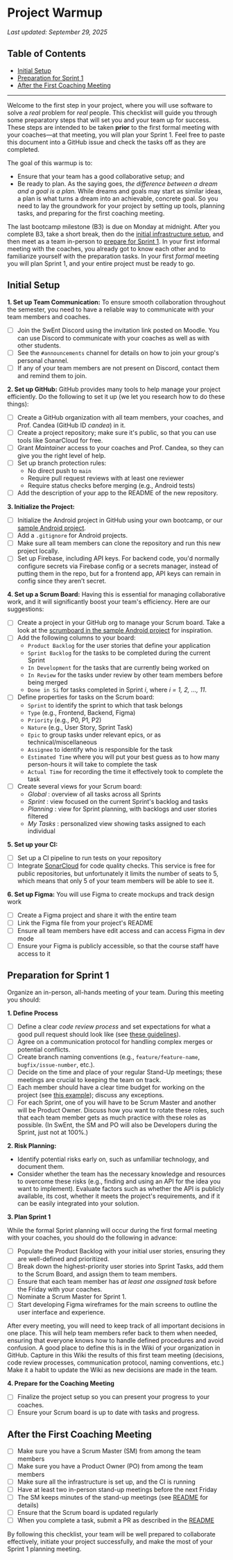 # Project Warmup

_Last updated: September 29, 2025_

## Table of Contents

- [Initial Setup](#initial-setup)
- [Preparation for Sprint 1](#preparation-for-sprint-1)
- [After the First Coaching Meeting](#after-the-first-coaching-meeting)

<hr>

Welcome to the first step in your project, where you will use software to solve a _real_ problem for _real_ people.
This checklist will guide you through some preparatory steps that will set you and your team up for success.
These steps are intended to be taken **prior** to the first formal meeting with your coaches&mdash;at that meeting, you will plan your Sprint 1.
Feel free to paste this document into a GitHub issue and check the tasks off as they are completed.

The goal of this warmup is to:
- Ensure that your team has a good collaborative setup; and
- Be ready to plan. As the saying goes, _the difference between a dream and a goal is a plan._  While dreams and goals may start as similar ideas, a plan is what turns a dream into an achievable, concrete goal. So you need to lay the groundwork for your project by setting up tools, planning tasks, and preparing for the first coaching meeting.

The last bootcamp milestone (B3) is due on Monday at midnight.
After you complete B3, take a short break, then do the [initial infrastructure setup](#initial-setup), and then meet as a team in-person to [prepare for Sprint 1](#preparation-for-sprint-1).
In your first informal meeting with the coaches, you already got to know each other and to familiarize yourself with the preparation tasks.
In your first _formal_ meeting you will plan Sprint 1, and your entire project must be ready to go.

## Initial Setup

**1. Set up Team Communication:**
To ensure smooth collaboration throughout the semester, you need to have a reliable way to communicate with your team members and coaches.
- [ ] Join the SwEnt Discord using the invitation link posted on Moodle. You can use Discord to communicate with your coaches as well as with other students.
- [ ] See the `#announcements` channel for details on how to join your group's personal channel. 
- [ ] If any of your team members are not present on Discord, contact them and remind them to join.

**2. Set up GitHub:**
GitHub provides many tools to help manage your project efficiently. Do the following to set it up (we let you research how to do these things):
- [ ] Create a GitHub organization with all team members, your coaches, and Prof. Candea (GitHub ID _candea_) in it.
- [ ] Create a project repository; make sure it's public, so that you can use tools like SonarCloud for free.
- [ ] Grant _Maintainer_ access to your coaches and Prof. Candea, so they can give you the right level of help.
- [ ] Set up branch protection rules:
     - No direct push to `main`
     - Require pull request reviews with at least one reviewer
     - Require status checks before merging (e.g., Android tests)
- [ ] Add the description of your app to the README of the new repository.

**3. Initialize the Project:**
- [ ] Initialize the Android project in GitHub using your own bootcamp, or our [sample Android project](https://github.com/swent-epfl/Android-Sample).
- [ ] Add a `.gitignore` for Android projects.
- [ ] Make sure all team members can clone the repository and run this new project locally.
- [ ] Set up Firebase, including API keys. For backend code, you'd normally configure secrets via Firebase config or a secrets manager, instead of putting them in the repo, but for a frontend app, API keys can remain in config since they aren’t secret.

**4. Set up a Scrum Board:**
Having this is essential for managing collaborative work, and it will significantly boost your team's efficiency. Here are our suggestions:
- [ ] Create a project in your GitHub org to manage your Scrum board.  Take a look at the [scrumboard in the sample Android project](https://github.com/orgs/swent-epfl/projects/17) for inspiration.
- [ ] Add the following columns to your board:
     - `Product Backlog` for the user stories that define your application
     - `Sprint Backlog` for the tasks to be completed during the current Sprint
     - `In Development` for the tasks that are currently being worked on
     - `In Review` for the tasks under review by other team members before being merged
     - `Done in Si` for tasks completed in Sprint _i_, where _i = 1, 2, ..., 11_.
- [ ] Define properties for tasks on the Scrum board:
     - `Sprint` to identify the sprint to which that task belongs
     - `Type` (e.g., Frontend, Backend, Figma)
     - `Priority` (e.g., P0, P1, P2)
     - `Nature` (e.g., User Story, Sprint Task)
     - `Epic` to group tasks under relevant epics, or as technical/miscellaneous
     - `Assignee` to identify who is responsible for the task
     - `Estimated Time` where you will put your best guess as to how many person-hours it will take to complete the task
     - `Actual Time` for recording the time it effectively took to complete the task
- [ ] Create several views for your Scrum board:
     - *Global* : overview of all tasks across all Sprints
     - *Sprint* : view focused on the current Sprint's backlog and tasks
     - *Planning* : view for Sprint planning, with backlogs and user stories filtered
     - *My Tasks* : personalized view showing tasks assigned to each individual

**5. Set up your CI:**
- [ ] Set up a CI pipeline to run tests on your repository
- [ ] Integrate [SonarCloud](https://www.sonarsource.com/plans-and-pricing/sonarcloud/) for code quality checks. This service is free for public repositories, but unfortunately it limits the number of seats to 5, which means that only 5 of your team members will be able to see it.

**6. Set up Figma:**
You will use Figma to create mockups and track design work
- [ ] Create a Figma project and share it with the entire team
- [ ] Link the Figma file from your project's README
- [ ] Ensure all team members have edit access and can access Figma in dev mode
- [ ] Ensure your Figma is publicly accessible, so that the course staff have access to it

## Preparation for Sprint 1

Organize an in-person, all-hands meeting of your team.
During this meeting you should:

**1. Define Process**

- [ ] Define a clear _code review process_ and set expectations for what a good pull request should look like (see [these guidelines](https://github.com/swent-epfl/public/tree/main/project/README.md#code-reviews)).
- [ ] Agree on a communication protocol for handling complex merges or potential conflicts.
- [ ] Create branch naming conventions (e.g., `feature/feature-name`, `bugfix/issue-number`, etc.).
- [ ] Decide on the time and place of your regular Stand-Up meetings; these meetings are crucial to keeping the team on track.
- [ ] Each member should have a clear time budget for working on the project (see [this example](https://github.com/swent-epfl/public/tree/main/project/README.md#m1-and-m2)); discuss any exceptions.
- [ ] For each Sprint, one of you will have to be Scrum Master and another will be Product Owner.  Discuss how you want to rotate these roles, such that each team member gets as much practice with these roles as possible.  (In SwEnt, the SM and PO will also be Developers during the Sprint, just not at 100%.)

**2. Risk Planning:**
- Identify potential risks early on, such as unfamiliar technology, and document them.
- Consider whether the team has the necessary knowledge and resources to overcome these risks (e.g., finding and using an API for the idea you want to implement). Evaluate factors such as whether the API is publicly available, its cost, whether it meets the project's requirements, and if it can be easily integrated into your solution.

**3. Plan Sprint 1**

While the formal Sprint planning will occur during the first formal meeting with your coaches, you should do the following in advance:
- [ ] Populate the Product Backlog with your initial user stories, ensuring they are well-defined and prioritized.
- [ ] Break down the highest-priority user stories into Sprint Tasks, add them to the Scrum Board, and assign them to team members.
- [ ] Ensure that each team member has *at least one assigned task* before the Friday with your coaches.
- [ ] Nominate a Scrum Master for Sprint 1.
- [ ] Start developing Figma wireframes for the main screens to outline the user interface and experience.

After every meeting, you will need to keep track of all important decisions in one place. This will help team members refer back to them when needed, ensuring that everyone knows how to handle defined procedures and avoid confusion. A good place to define this is in the Wiki of your organization in GitHub. Capture in this Wiki the results of this first team meeting (decisions, code review processes, communication protocol, naming conventions, etc.) Make it a habit to update the Wiki as new decisions are made in the team.

**4. Prepare for the Coaching Meeting**

- [ ] Finalize the project setup so you can present your progress to your coaches.
- [ ] Ensure your Scrum board is up to date with tasks and progress.

## After the First Coaching Meeting

 - [ ] Make sure you have a Scrum Master (SM) from among the team members
 - [ ] Make sure you have a Product Owner (PO) from among the team members
 - [ ] Make sure all the infrastructure is set up, and the CI is running
 - [ ] Have at least two in-person stand-up meetings before the next Friday
 - [ ] The SM keeps minutes of the stand-up meetings (see [README](./README.md) for details)
 - [ ] Ensure that the Scrum board is updated regularly
 - [ ] When you complete a task, submit a PR as described in the [README](./README.md)

By following this checklist, your team will be well prepared to collaborate effectively, initiate your project successfully, and make the most of your Sprint 1 planning meeting.
